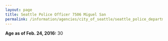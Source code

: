 ```yaml
---
layout: page
title: Seattle Police Officer 7506 Miguel San
permalink: /information/agencies/city_of_seattle/seattle_police_department/copbook/7506/
---
```


**Age as of Feb. 24, 2016:** 30
